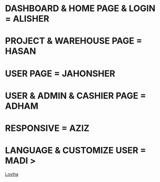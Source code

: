 <h1>DASHBOARD & HOME PAGE & LOGIN = ALISHER</h1>
<h1>PROJECT & WAREHOUSE PAGE  = HASAN</h1>
<h1>USER  PAGE  = JAHONSHER</h1>
<h1>USER & ADMIN & CASHIER PAGE  = ADHAM</h1>
<h1>RESPONSIVE = AZIZ</h1>
<h1>LANGUAGE & CUSTOMIZE USER = MADI ></h1>


<a href='http://gsrlogistic.uz/dashboard' target="_blank">Loyiha</a>